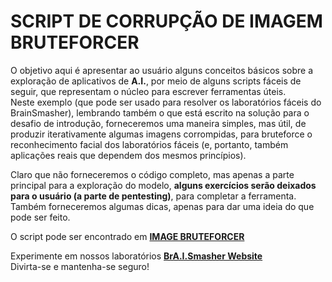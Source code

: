 # SCRIPT DE CORRUPÇÃO DE IMAGEM BRUTEFORCER

O objetivo aqui é apresentar ao usuário alguns conceitos básicos sobre a exploração de aplicativos de **A.I.**, por meio de alguns scripts fáceis de seguir, que representam o núcleo para escrever ferramentas úteis.<br>
Neste exemplo (que pode ser usado para resolver os laboratórios fáceis do BrainSmasher), lembrando também o que está escrito na solução para o desafio de introdução, forneceremos uma maneira simples, mas útil, de produzir iterativamente algumas imagens corrompidas, para bruteforce o reconhecimento facial dos laboratórios fáceis (e, portanto, também aplicações reais que dependem dos mesmos princípios).

Claro que não forneceremos o código completo, mas apenas a parte principal para a exploração do modelo, **alguns exercícios serão deixados para o usuário (a parte de pentesting)**, para completar a ferramenta. Também forneceremos algumas dicas, apenas para dar uma ideia do que pode ser feito.

O script pode ser encontrado em [**IMAGE BRUTEFORCER**](https://colab.research.google.com/drive/1kUiWGRKr4vhqjI9Xgaqw3D5z3SeTXKmV)

Experimente em nossos laboratórios [**BrA.I.Smasher Website**](https://beta.brainsmasher.eu/)
<br>
Divirta-se e mantenha-se seguro!
